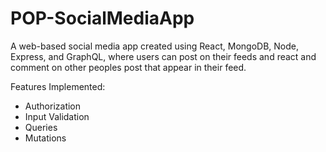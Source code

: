 # POP-SocialMediaApp
A web-based social media app created using React, MongoDB, Node, Express, and GraphQL, where users can post on their feeds and react and comment on other peoples post that appear in their feed.

Features Implemented:
- Authorization
- Input Validation
- Queries
- Mutations
